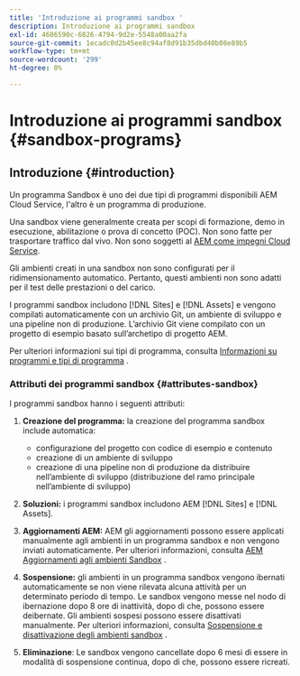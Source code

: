 ```yaml
---
title: 'Introduzione ai programmi sandbox '
description: Introduzione ai programmi sandbox
exl-id: 4606590c-6826-4794-9d2e-5548a00aa2fa
source-git-commit: 1ecadc0d2b45ee8c94af8d91b35dbd40b08e89b5
workflow-type: tm+mt
source-wordcount: '299'
ht-degree: 0%

---
```


# Introduzione ai programmi sandbox {#sandbox-programs}

## Introduzione {#introduction}

Un programma Sandbox è uno dei due tipi di programmi disponibili AEM Cloud Service, l&#39;altro è un programma di produzione.

Una sandbox viene generalmente creata per scopi di formazione, demo in esecuzione, abilitazione o prova di concetto (POC). Non sono fatte per trasportare traffico dal vivo. Non sono soggetti al [AEM come impegni Cloud Service](https://www.adobe.com/legal/service-commitments.html).

Gli ambienti creati in una sandbox non sono configurati per il ridimensionamento automatico. Pertanto, questi ambienti non sono adatti per il test delle prestazioni o del carico.

I programmi sandbox includono [!DNL Sites] e [!DNL Assets] e vengono compilati automaticamente con un archivio Git, un ambiente di sviluppo e una pipeline non di produzione.  L’archivio Git viene compilato con un progetto di esempio basato sull’archetipo di progetto AEM.

Per ulteriori informazioni sui tipi di programma, consulta [Informazioni su programmi e tipi di programma](/help/onboarding/getting-access-to-aem-in-cloud/understand-program-types.md) .

### Attributi dei programmi sandbox {#attributes-sandbox}

I programmi sandbox hanno i seguenti attributi:

1. **Creazione del programma:** la creazione del programma sandbox include automatica:
   * configurazione del progetto con codice di esempio e contenuto
   * creazione di un ambiente di sviluppo
   * creazione di una pipeline non di produzione da distribuire nell’ambiente di sviluppo (distribuzione del ramo principale nell’ambiente di sviluppo)

1. **Soluzioni:** i programmi sandbox includono AEM  [!DNL Sites] e  [!DNL Assets].

1. **Aggiornamenti AEM:** AEM gli aggiornamenti possono essere applicati manualmente agli ambienti in un programma sandbox e non vengono inviati automaticamente.
Per ulteriori informazioni, consulta [AEM Aggiornamenti agli ambienti Sandbox](/help/onboarding/getting-access-to-aem-in-cloud/hibernating-de-hibernating-sandbox-environments.md#aem-updates-sandbox) .

1. **Sospensione:** gli ambienti in un programma sandbox vengono ibernati automaticamente se non viene rilevata alcuna attività per un determinato periodo di tempo. Le sandbox vengono messe nel nodo di ibernazione dopo 8 ore di inattività, dopo di che, possono essere deibernate. Gli ambienti sospesi possono essere disattivati manualmente.
Per ulteriori informazioni, consulta [Sospensione e disattivazione degli ambienti sandbox](/help/onboarding/getting-access-to-aem-in-cloud/hibernating-de-hibernating-sandbox-environments.md) .

1. **Eliminazione**: Le sandbox vengono cancellate dopo 6 mesi di essere in modalità di sospensione continua, dopo di che, possono essere ricreati.
